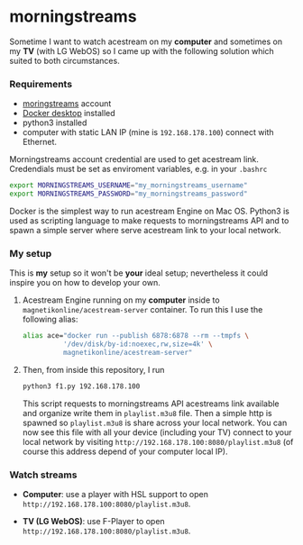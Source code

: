 # morningstreams

Sometime I want to watch acestream on my **computer** and sometimes on my **TV**
(with LG WebOS) so I came up with the following solution which suited to both
circumstances.


### Requirements

- [moringstreams](http://morningstreams.com/) account
- [Docker desktop](https://www.docker.com/) installed
- python3 installed
- computer with static LAN IP (mine is `192.168.178.100`) connect with Ethernet.

Morningstreams account credential are used to get acestream link.
Credendials must be set as enviroment variables, e.g. in your `.bashrc`
```bash
export MORNINGSTREAMS_USERNAME="my_morningstreams_username"
export MORNINGSTREAMS_PASSWORD="my_morningstreams_password"
```
Docker is the simplest way to run acestream Engine on Mac OS.
Python3 is used as scripting language to make requests to morningstreams API and
to spawn a simple server where serve acestream link to your local network.

### My setup
This is **my** setup so it won't be **your** ideal setup; nevertheless it could
inspire you on how to develop your own.

1. Acestream Engine running on my **computer** inside to 
   `magnetikonline/acestream-server` container. To run this I use the following
   alias:
   ```zsh
   alias ace="docker run --publish 6878:6878 --rm --tmpfs \
             '/dev/disk/by-id:noexec,rw,size=4k' \
             magnetikonline/acestream-server"
   ```

2. Then, from inside this repository, I run
   ```zsh
   python3 f1.py 192.168.178.100
   ```
   This script requests to morningstreams API acestreams link available and
   organize write them in `playlist.m3u8` file. Then a simple http is spawned so
   `playlist.m3u8` is share across your local network. You can now see this file
   with all your device (including your TV) connect to your local network by
   visiting `http://192.168.178.100:8080/playlist.m3u8` (of course this address
   depend of your computer local IP).


### Watch streams

- **Computer**: use a player with HSL support to open 
  `http://192.168.178.100:8080/playlist.m3u8`.

- **TV (LG WebOS)**: use F-Player to open 
  `http://192.168.178.100:8080/playlist.m3u8`.
